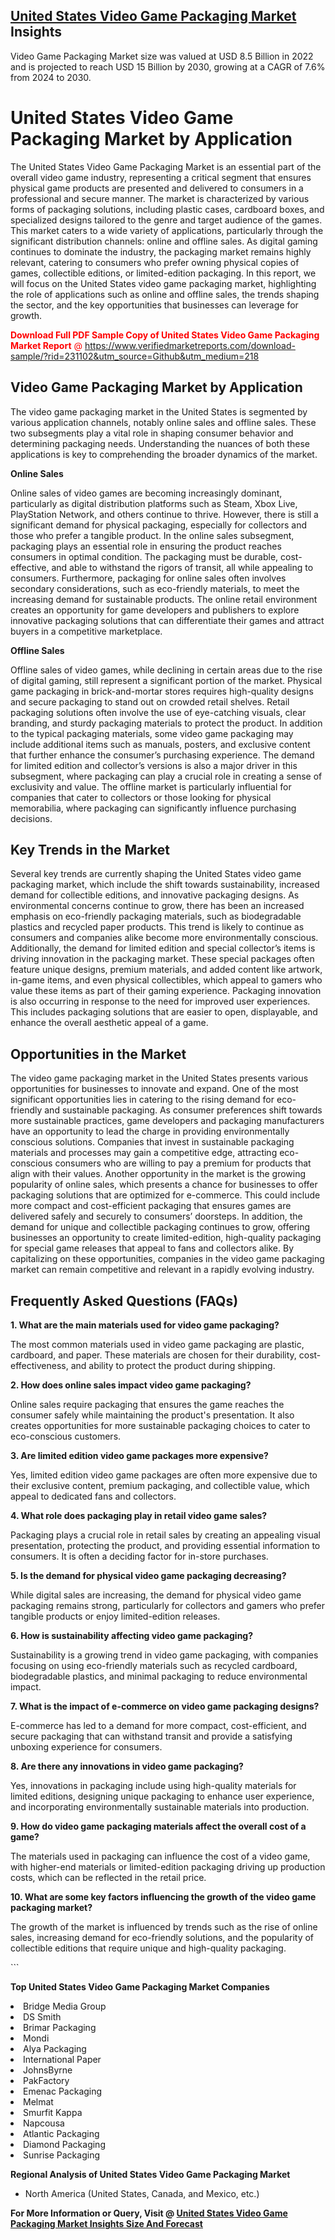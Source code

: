<h2><a href="https://www.verifiedmarketreports.com/download-sample/?rid=231102&amp;utm_source=Github&amp;utm_medium=218" target="_blank">United States Video Game Packaging Market</a> Insights</h2><p>Video Game Packaging Market size was valued at USD 8.5 Billion in 2022 and is projected to reach USD 15 Billion by 2030, growing at a CAGR of 7.6% from 2024 to 2030.</p><p> <h1>United States Video Game Packaging Market by Application</h1> <p>The United States Video Game Packaging Market is an essential part of the overall video game industry, representing a critical segment that ensures physical game products are presented and delivered to consumers in a professional and secure manner. The market is characterized by various forms of packaging solutions, including plastic cases, cardboard boxes, and specialized designs tailored to the genre and target audience of the games. This market caters to a wide variety of applications, particularly through the significant distribution channels: online and offline sales. As digital gaming continues to dominate the industry, the packaging market remains highly relevant, catering to consumers who prefer owning physical copies of games, collectible editions, or limited-edition packaging. In this report, we will focus on the United States video game packaging market, highlighting the role of applications such as online and offline sales, the trends shaping the sector, and the key opportunities that businesses can leverage for growth. <p><span class=""><span style="color: #ff0000;"><strong>Download Full PDF Sample Copy of United States Video Game Packaging Market Report</strong> @ </span><a href="https://www.verifiedmarketreports.com/download-sample/?rid=231102&amp;utm_source=Github&amp;utm_medium=218" target="_blank">https://www.verifiedmarketreports.com/download-sample/?rid=231102&amp;utm_source=Github&amp;utm_medium=218</a></span></p> </p> <h2>Video Game Packaging Market by Application</h2> <p>The video game packaging market in the United States is segmented by various application channels, notably online sales and offline sales. These two subsegments play a vital role in shaping consumer behavior and determining packaging needs. Understanding the nuances of both these applications is key to comprehending the broader dynamics of the market. <p><strong>Online Sales</strong></p> <p>Online sales of video games are becoming increasingly dominant, particularly as digital distribution platforms such as Steam, Xbox Live, PlayStation Network, and others continue to thrive. However, there is still a significant demand for physical packaging, especially for collectors and those who prefer a tangible product. In the online sales subsegment, packaging plays an essential role in ensuring the product reaches consumers in optimal condition. The packaging must be durable, cost-effective, and able to withstand the rigors of transit, all while appealing to consumers. Furthermore, packaging for online sales often involves secondary considerations, such as eco-friendly materials, to meet the increasing demand for sustainable products. The online retail environment creates an opportunity for game developers and publishers to explore innovative packaging solutions that can differentiate their games and attract buyers in a competitive marketplace. <p><strong>Offline Sales</strong></p> <p>Offline sales of video games, while declining in certain areas due to the rise of digital gaming, still represent a significant portion of the market. Physical game packaging in brick-and-mortar stores requires high-quality designs and secure packaging to stand out on crowded retail shelves. Retail packaging solutions often involve the use of eye-catching visuals, clear branding, and sturdy packaging materials to protect the product. In addition to the typical packaging materials, some video game packaging may include additional items such as manuals, posters, and exclusive content that further enhance the consumer’s purchasing experience. The demand for limited edition and collector’s versions is also a major driver in this subsegment, where packaging can play a crucial role in creating a sense of exclusivity and value. The offline market is particularly influential for companies that cater to collectors or those looking for physical memorabilia, where packaging can significantly influence purchasing decisions. <h2>Key Trends in the Market</h2> <p>Several key trends are currently shaping the United States video game packaging market, which include the shift towards sustainability, increased demand for collectible editions, and innovative packaging designs. As environmental concerns continue to grow, there has been an increased emphasis on eco-friendly packaging materials, such as biodegradable plastics and recycled paper products. This trend is likely to continue as consumers and companies alike become more environmentally conscious. Additionally, the demand for limited edition and special collector’s items is driving innovation in the packaging market. These special packages often feature unique designs, premium materials, and added content like artwork, in-game items, and even physical collectibles, which appeal to gamers who value these items as part of their gaming experience. Packaging innovation is also occurring in response to the need for improved user experiences. This includes packaging solutions that are easier to open, displayable, and enhance the overall aesthetic appeal of a game. <h2>Opportunities in the Market</h2> <p>The video game packaging market in the United States presents various opportunities for businesses to innovate and expand. One of the most significant opportunities lies in catering to the rising demand for eco-friendly and sustainable packaging. As consumer preferences shift towards more sustainable practices, game developers and packaging manufacturers have an opportunity to lead the charge in providing environmentally conscious solutions. Companies that invest in sustainable packaging materials and processes may gain a competitive edge, attracting eco-conscious consumers who are willing to pay a premium for products that align with their values. Another opportunity in the market is the growing popularity of online sales, which presents a chance for businesses to offer packaging solutions that are optimized for e-commerce. This could include more compact and cost-efficient packaging that ensures games are delivered safely and securely to consumers’ doorsteps. In addition, the demand for unique and collectible packaging continues to grow, offering businesses an opportunity to create limited-edition, high-quality packaging for special game releases that appeal to fans and collectors alike. By capitalizing on these opportunities, companies in the video game packaging market can remain competitive and relevant in a rapidly evolving industry. <h2>Frequently Asked Questions (FAQs)</h2> <p><strong>1. What are the main materials used for video game packaging?</strong></p> <p>The most common materials used in video game packaging are plastic, cardboard, and paper. These materials are chosen for their durability, cost-effectiveness, and ability to protect the product during shipping.</p> <p><strong>2. How does online sales impact video game packaging?</strong></p> <p>Online sales require packaging that ensures the game reaches the consumer safely while maintaining the product's presentation. It also creates opportunities for more sustainable packaging choices to cater to eco-conscious customers.</p> <p><strong>3. Are limited edition video game packages more expensive?</strong></p> <p>Yes, limited edition video game packages are often more expensive due to their exclusive content, premium packaging, and collectible value, which appeal to dedicated fans and collectors.</p> <p><strong>4. What role does packaging play in retail video game sales?</strong></p> <p>Packaging plays a crucial role in retail sales by creating an appealing visual presentation, protecting the product, and providing essential information to consumers. It is often a deciding factor for in-store purchases.</p> <p><strong>5. Is the demand for physical video game packaging decreasing?</strong></p> <p>While digital sales are increasing, the demand for physical video game packaging remains strong, particularly for collectors and gamers who prefer tangible products or enjoy limited-edition releases.</p> <p><strong>6. How is sustainability affecting video game packaging?</strong></p> <p>Sustainability is a growing trend in video game packaging, with companies focusing on using eco-friendly materials such as recycled cardboard, biodegradable plastics, and minimal packaging to reduce environmental impact.</p> <p><strong>7. What is the impact of e-commerce on video game packaging designs?</strong></p> <p>E-commerce has led to a demand for more compact, cost-efficient, and secure packaging that can withstand transit and provide a satisfying unboxing experience for consumers.</p> <p><strong>8. Are there any innovations in video game packaging?</strong></p> <p>Yes, innovations in packaging include using high-quality materials for limited editions, designing unique packaging to enhance user experience, and incorporating environmentally sustainable materials into production.</p> <p><strong>9. How do video game packaging materials affect the overall cost of a game?</strong></p> <p>The materials used in packaging can influence the cost of a video game, with higher-end materials or limited-edition packaging driving up production costs, which can be reflected in the retail price.</p> <p><strong>10. What are some key factors influencing the growth of the video game packaging market?</strong></p> <p>The growth of the market is influenced by trends such as the rise of online sales, increasing demand for eco-friendly solutions, and the popularity of collectible editions that require unique and high-quality packaging.</p> ```</p><p><strong>Top United States Video Game Packaging Market Companies</strong></p><div data-test-id=""><p><li>Bridge Media Group</li><li> DS Smith</li><li> Brimar Packaging</li><li> Mondi</li><li> Alya Packaging</li><li> International Paper</li><li> JohnsByrne</li><li> PakFactory</li><li> Emenac Packaging</li><li> Melmat</li><li> Smurfit Kappa</li><li> Napcousa</li><li> Atlantic Packaging</li><li> Diamond Packaging</li><li> Sunrise Packaging</li></p><div><strong>Regional Analysis of&nbsp;United States Video Game Packaging Market</strong></div><ul><li dir="ltr"><p dir="ltr">North America&nbsp;(United States, Canada, and Mexico, etc.)</p></li></ul><p><strong>For More Information or Query, Visit @&nbsp;</strong><strong><a href="https://www.verifiedmarketreports.com/product/video-game-packaging-market/?utm_source=Github&amp;utm_medium=218" target="_blank">United States Video Game Packaging Market Insights Size And Forecast</a></strong></p></div>
